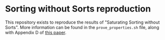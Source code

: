 # Sorting without Sorts reproduction
This repository exists to reproduce the results of "Saturating Sorting without Sorts". More information can be found in the `prove_properties.sh` file, along with Appendix D of [this paper](https://resolver.tudelft.nl/uuid:63194717-b1c2-4ddb-992c-602183b68e1c).
